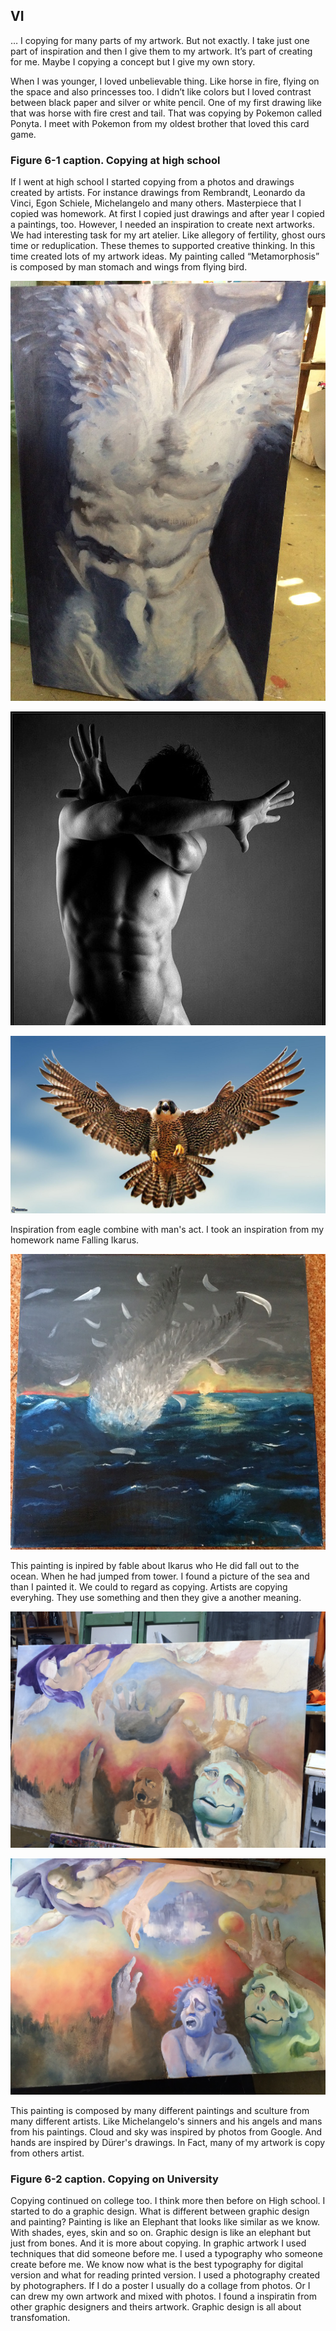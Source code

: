 ## VI
…
I copying for many parts of my artwork. But not exactly. I take just one part of inspiration and then I give them to my artwork. It’s part of creating for me. Maybe I copying a concept but I give my own story.

When I was younger, I loved unbelievable thing. Like horse in fire, flying on the space and also princesses too. I didn’t like colors but I loved contrast between black paper and silver or white pencil. One of my first drawing like that was horse with fire crest and tail. That was copying by Pokemon called Ponyta. I meet with Pokemon from my oldest brother that loved this card game.

### Figure 6-1 caption. Copying at high school

If I went at high school I started copying from a photos and drawings created by artists. For instance drawings from Rembrandt, Leonardo da Vinci, Egon Schiele, Michelangelo and many others. Masterpiece that I copied was homework. At first I copied just drawings and after year I copied a paintings, too. However, I needed an inspiration to create next artworks. We had interesting task for my art atelier. Like allegory of fertility, ghost ours time or reduplication. These themes to supported creative thinking. In this time created lots of my artwork ideas. My painting called “Metamorphosis” is composed by man stomach and wings from flying bird.

![Photo painting blue man's act with wings.](img/Metamorphosis.JPG)

![Photo man.](img/Act-man.JPG)

![Photo eagle.](img/Eagle-photo.JPG)

Inspiration from eagle combine with man's act. I took an inspiration from my homework name Falling Ikarus. 

![Photo painting falling Ikarus.](img/Falling-Ikarus.JPG)

This painting is inpired by fable about Ikarus who He did fall out to the ocean. When he had jumped from tower. I found a picture of the sea and than I painted it. We could to regard as copying. Artists are copying everyhing. They use something and then they give a another meaning.

![Photo painting Heaven and Hell in progress.](img/H&H-scatch.JPG)

![Photo painting Heaven and Hell.](img/H&H.JPG)

This painting is composed by many different paintings and sculture from many different artists. Like Michelangelo's sinners and his angels and mans from his paintings. Cloud and sky was inspired by photos from Google. And hands are inspired by Dürer's drawings. In Fact, many of my artwork is copy from others artist.

### Figure 6-2 caption. Copying on University

Copying continued on college too. I think more then before on High school. I started to do a graphic design. What is different between graphic design and painting? Painting is like an Elephant that looks like similar as we know. With shades, eyes, skin and so on. Graphic design is like an elephant but just from bones. And it is more about copying. In graphic artwork I used techniques that did someone before me. I used a typography who someone create before me. We know now what is the best typography for digital version and what for reading printed version. I used a photography created by photographers. If I do a poster I usually do a collage from photos. Or I can drew my own artwork and mixed with photos. I found a inspiratin from other graphic designers and theirs artwork. Graphic design is all about transfomation.

